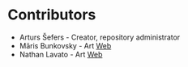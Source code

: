 Contributors
=====

* Arturs Šefers - Creator, repository administrator
* Māris Bunkovsky - Art [Web](http://bunkovsky.com/)
* Nathan Lavato - Art [Web](http://nathan-lovato.com/)
